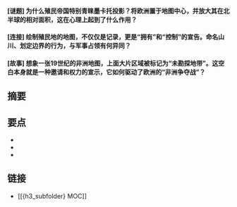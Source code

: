#### [谜题] 为什么殖民帝国特别青睐墨卡托投影？将欧洲置于地图中心，并放大其在北半球的相对面积，这在心理上起到了什么作用？


#### [连接] 绘制殖民地的地图，不仅仅是记录，更是“拥有”和“控制”的宣告。命名山川、划定边界的行为，与军事占领有何异同？


#### [故事] 想象一张19世纪的非洲地图，上面大片区域被标记为“未勘探地带”。这空白本身就是一种邀请和权力的宣示，它如何驱动了欧洲的“非洲争夺战”？


## 摘要


## 要点

- 
- 
- 

## 链接

- [[{h3_subfolder} MOC]]
